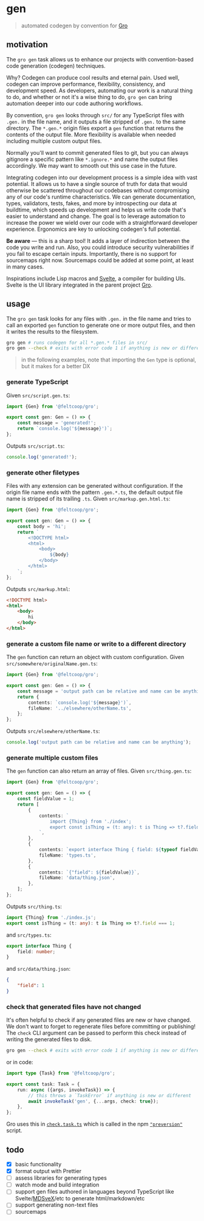 # gen

> automated codegen by convention for
> [Gro](https://github.com/feltcoop/gro)

## motivation

The `gro gen` task allows us to enhance our projects
with convention-based code generation (codegen) techniques.

Why? Codegen can produce cool results and eternal pain.
Used well, codegen can improve performance, flexibility, consistency, and development speed.
As developers, automating our work is a natural thing to do,
and whether or not it's a wise thing to do,
`gro gen` can bring automation deeper into our code authoring workflows.

By convention, `gro gen` looks through `src/`
for any TypeScript files with `.gen.` in the file name,
and it outputs a file stripped of `.gen.` to the same directory.
The `*.gen.*` origin files export a `gen` function
that returns the contents of the output file.
More flexibility is available when needed
including multiple custom output files.

Normally you'll want to commit generated files to git,
but you can always gitignore a specific pattern like `*.ignore.*`
and name the output files accordingly.
We may want to smooth out this use case in the future.

Integrating codegen into our development process
is a simple idea with vast potential.
It allows us to have a single source of truth for data
that would otherwise be scattered throughout our codebases
without compromising any of our code's runtime characteristics.
We can generate documentation, types, validators, tests, fakes,
and more by introspecting our data at buildtime,
which speeds up development
and helps us write code that's easier to understand and change.
The goal is to leverage automation to increase the power we wield over our code
with a straightforward developer experience.
Ergonomics are key to unlocking codegen's full potential.

**Be aware** — this is a sharp tool!
It adds a layer of indirection between the code you write and run.
Also, you could introduce security vulnerabilities
if you fail to escape certain inputs.
Importantly, there is no support for sourcemaps right now.
Sourcemaps could be added at some point, at least in many cases.

Inspirations include Lisp macros and
[Svelte](https://github.com/sveltejs/svelte), a compiler for building UIs.
Svelte is the UI library integrated in
the parent project [Gro](https://github.com/feltcoop/gro).

## usage

The `gro gen` task looks for any files with `.gen.`
in the file name and tries to call an exported `gen`
function to generate one or more output files,
and then it writes the results to the filesystem.

```bash
gro gen # runs codegen for all *.gen.* files in src/
gro gen --check # exits with error code 1 if anything is new or different
```

> in the following examples,
> note that importing the `Gen` type is optional,
> but it makes for a better DX

### generate TypeScript

Given `src/script.gen.ts`:

```ts
import {Gen} from '@feltcoop/gro';

export const gen: Gen = () => {
	const message = 'generated!';
	return `console.log('${message}')`;
};
```

Outputs `src/script.ts`:

```ts
console.log('generated!');
```

### generate other filetypes

Files with any extension can be generated without configuration.
If the origin file name ends with the pattern `.gen.*.ts`,
the default output file name is stripped of its trailing `.ts`.
Given `src/markup.gen.html.ts`:

```ts
import {Gen} from '@feltcoop/gro';

export const gen: Gen = () => {
	const body = 'hi';
	return `
		<!DOCTYPE html>
		<html>
			<body>
				${body}
			</body>
		</html>
	`;
};
```

Outputs `src/markup.html`:

```html
<!DOCTYPE html>
<html>
	<body>
		hi
	</body>
</html>
```

### generate a custom file name or write to a different directory

The `gen` function can return an object with custom configuration.
Given `src/somewhere/originalName.gen.ts`:

```ts
import {Gen} from '@feltcoop/gro';

export const gen: Gen = () => {
	const message = 'output path can be relative and name can be anything';
	return {
		contents: `console.log('${message}')`,
		fileName: '../elsewhere/otherName.ts',
	};
};
```

Outputs `src/elsewhere/otherName.ts`:

```ts
console.log('output path can be relative and name can be anything');
```

### generate multiple custom files

The `gen` function can also return an array of files.
Given `src/thing.gen.ts`:

```ts
import {Gen} from '@feltcoop/gro';

export const gen: Gen = () => {
	const fieldValue = 1;
	return [
		{
			contents: `
				import {Thing} from './index';
				export const isThing = (t: any): t is Thing => t?.field === ${fieldValue};
			`,
		},
		{
			contents: `export interface Thing { field: ${typeof fieldValue} }`,
			fileName: 'types.ts',
		},
		{
			contents: `{"field": ${fieldValue}}`,
			fileName: 'data/thing.json',
		},
	];
};
```

Outputs `src/thing.ts`:

```ts
import {Thing} from './index.js';
export const isThing = (t: any): t is Thing => t?.field === 1;
```

and `src/types.ts`:

```ts
export interface Thing {
	field: number;
}
```

and `src/data/thing.json`:

```json
{
	"field": 1
}
```

### check that generated files have not changed

It's often helpful to check if any generated files are new or have changed.
We don't want to forget to regenerate files before committing or publishing!
The `check` CLI argument can be passed to perform this check
instead of writing the generated files to disk.

```bash
gro gen --check # exits with error code 1 if anything is new or different
```

or in code:

```ts
import type {Task} from '@feltcoop/gro';

export const task: Task = {
	run: async ({args, invokeTask}) => {
		// this throws a `TaskError` if anything is new or different
		await invokeTask('gen', {...args, check: true});
	},
};
```

Gro uses this in [`check.task.ts`](../check.task.ts)
which is called in the npm [`"preversion"`](../../package.json) script.

## todo

- [x] basic functionality
- [x] format output with Prettier
- [ ] assess libraries for generating types
- [ ] watch mode and build integration
- [ ] support gen files authored in languages beyond TypeScript like
      Svelte/[MDSveX](https://github.com/pngwn/MDsveX)/etc
      to generate html/markdown/etc
- [ ] support generating non-text files
- [ ] sourcemaps
